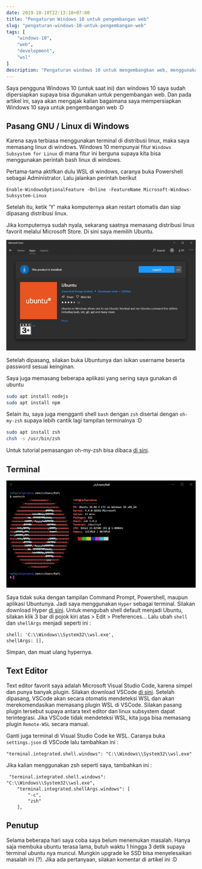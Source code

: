 ```yaml
---
date: 2019-10-10T22:13:18+07:00
title: "Pengaturan Windows 10 untuk pengembangan web"
slug: "pengaturan-windows-10-untuk-pengembangan-web"
tags: [
    "windows-10",
    "web",
    "development",
    "wsl"
]
description: "Pengaturan windows 10 untuk mengembangkan web, menggunakan wsl."
---
```


Saya pengguna Windows 10 (untuk saat ini) dan windows 10 saya sudah dipersiapkan supaya bisa digunakan untuk pengembangan web. Dan pada artikel ini, saya akan mengajak kalian bagaimana saya mempersiapkan Windows 10 saya untuk pengembangan web :D

## Pasang GNU / Linux di Windows
Karena saya terbiasa menggunakan terminal di distribusi linux, maka saya memasang linux di windows. Windows 10 mempunyai fitur `Windows Subsystem for Linux` di mana fitur ini berguna supaya kita bisa menggunakan perintah bash linux di windows.

Pertama-tama aktifkan dulu WSL di windows, caranya buka Powershell sebagai Administrator. Lalu jalankan perintah berikut 

``` 
Enable-WindowsOptionalFeature -Online -FeatureName Microsoft-Windows-Subsystem-Linux
```
Setelah itu, ketik 'Y' maka komputernya akan restart otomatis dan siap dipasang distribusi linux.

Jika komputernya sudah nyala, sekarang saatnya memasang distribusi linux favorit melalui Microsoft Store. Di sini saya memilih Ubuntu.

![microsoft store di ubuntu](microsoft-store-ubuntu.png)

Setelah dipasang, silakan buka Ubuntunya dan isikan username beserta password sesuai keinginan.

Saya juga memasang beberapa aplikasi yang sering saya gunakan di ubuntu

``` bash
sudo apt install nodejs
sudo apt install npm
```

Selain itu, saya juga mengganti shell `bash` dengan `zsh` disertai dengan `oh-my-zsh` supaya lebih cantik lagi tampilan terminalnya :D

``` bash
sudo apt install zsh
chsh -s /usr/bin/zsh
```

Untuk tutorial pemasangan oh-my-zsh bisa dibaca [di sini](https://github.com/robbyrussell/oh-my-zsh/).

## Terminal
![hyper terminal](hyper.png)

Saya tidak suka dengan tampilan Command Prompt, Powershell, maupun aplikasi Ubuntunya. Jadi saya menggunakan `Hyper` sebagai terminal. Silakan download Hyper [di sini](https://hyper.is).
Untuk mengubah shell default menjadi Ubuntu, silakan klik 3 bar di pojok kiri atas > Edit > Preferences...
Lalu ubah `shell` dan `shellArgs` menjadi seperti ini :

```
shell: 'C:\\Windows\\System32\\wsl.exe',
shellArgs: [],
```
Simpan, dan muat ulang hypernya.

## Text Editor
Text editor favorit saya adalah Microsoft Visual Studio Code, karena simpel dan punya banyak plugin. Silakan download VSCode [di sini](https://code.visualstudio.com). Setelah dipasang, VSCode akan secara otomatis mendeteksi WSL dan akan merekomendasikan memasang plugin WSL di VSCode. Silakan pasang plugin tersebut supaya antara text editor dan linux subsystem dapat terintegrasi.
Jika VSCode tidak mendeteksi WSL, kita juga bisa memasang plugin `Remote-WSL` secara manual.

Ganti juga terminal di Visual Studio Code ke WSL. Caranya buka `settings.json` di VSCode lalu tambahkan ini :
```
"terminal.integrated.shell.windows": "C:\\Windows\\System32\\wsl.exe"
```
Jika kalian menggunakan zsh seperti saya, tambahkan ini :
```
 "terminal.integrated.shell.windows": "C:\\Windows\\System32\\wsl.exe",
    "terminal.integrated.shellArgs.windows": [
        "-c",
        "zsh"
    ],
```

## Penutup
Selama beberapa hari saya coba saya belum menemukan masalah. Hanya saja membuka ubuntu terasa lama, butuh waktu 1 hingga 3 detik supaya terminal ubuntu nya muncul. Mungkin upgrade ke SSD bisa menyelesaikan masalah ini (?). Jika ada pertanyaan, silakan komentar di artikel ini :D